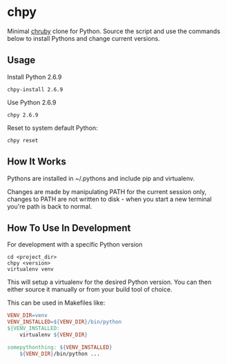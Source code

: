 # chpy

Minimal [chruby](https://github.com/postmodern/chruby) clone for Python. Source the script and use the commands below to install Pythons and change current versions.

## Usage

Install Python 2.6.9
```shell
chpy-install 2.6.9
```

Use Python 2.6.9
```shell
chpy 2.6.9
```

Reset to system default Python: 

```shell
chpy reset
```

## How It Works 

Pythons are installed in ~/.pythons and include pip and virtualenv.

Changes are made by manipulating PATH for the current session only, changes to
PATH are not written to disk - when you start a new terminal you're path is back
to normal.

## How To Use In Development

For development with a specific Python version

```shell 
cd <project_dir>
chpy <version>
virtualenv venv
```

This will setup a virtualenv for the desired Python version. You can then either
source it manually or from your build tool of choice.

This can be used in Makefiles like:

```Makefile
VENV_DIR=venv
VENV_INSTALLED=${VENV_DIR}/bin/python
${VENV_INSTALLED:
    virtualenv ${VENV_DIR}

somepythonthing: ${VENV_INSTALLED}
    ${VENV_DIR}/bin/python ... 
``` 

